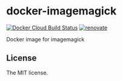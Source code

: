 # docker-imagemagick

[![Docker Cloud Build Status](https://img.shields.io/docker/cloud/build/sasaplus1/docker-imagemagick.svg)](https://hub.docker.com/r/sasaplus1/docker-imagemagick)
[![renovate](https://badges.renovateapi.com/github/sasaplus1/docker-imagemagick)](https://renovatebot.com)

Docker image for imagemagick

## License

The MIT license.
